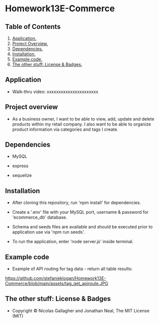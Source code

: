 # Homework13E-Commerce

## Table of Contents
1. [ Application. ](#application)
2. [ Project Overview. ](#overview)
3. [ Dependencies. ](#depend)
4. [ Installation. ](#install)
5. [ Example code. ](#code)
6. [ The other stuff: License & Badges. ](#streetcred)


<a name="application"></a>
## Application

* Walk-thru video: xxxxxxxxxxxxxxxxxxxxxx

<a name="overview"></a>
## Project overview

* As a business owner, I want to be able to view, add, update and delete products within my retail company. I also want to be able to organize product information via categories and tags I create.

<a name="depend"></a>
## Dependencies

* MySQL

* express

* sequelize

<a name="install"></a>
## Installation

* After cloning this repository, run 'npm install' for dependencies. 

* Create a '.env' file with your MySQL port, username & password for 'ecommerce_db' database. 

* Schema and seeds files are available and should be executed prior to application use via 'npm run seeds'. 

* To run the application, enter 'node server.js' inside terminal. 

<a name="code"></a>
## Example code

* Example of API routing for tag data - return all table results:

https://github.com/stefanieklogan/Homework13E-Commerce/blob/main/assets/tag_get_apiroute.JPG

<a name="streetcred"></a>
## The other stuff: License & Badges

* Copyright © Nicolas Gallagher and Jonathan Neal, The MIT License (MIT)
